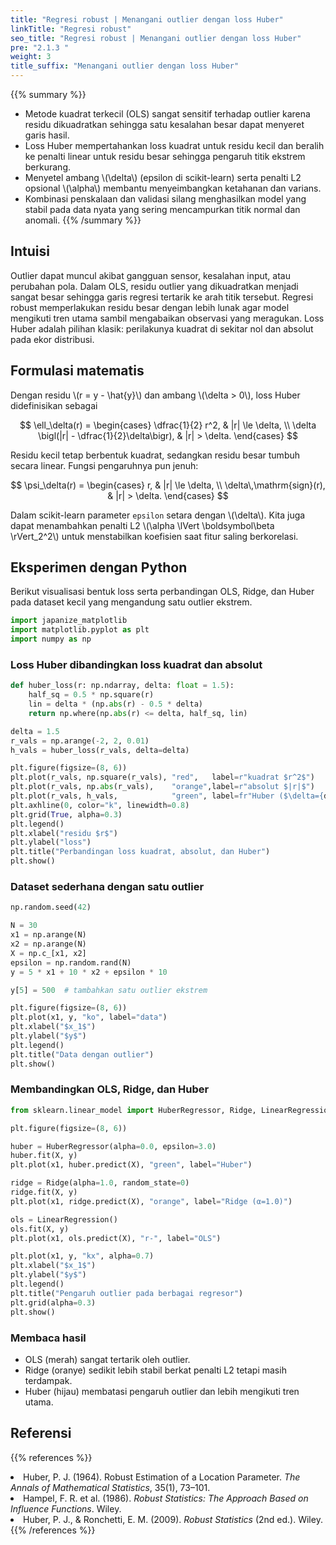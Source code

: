 ```yaml
---
title: "Regresi robust | Menangani outlier dengan loss Huber"
linkTitle: "Regresi robust"
seo_title: "Regresi robust | Menangani outlier dengan loss Huber"
pre: "2.1.3 "
weight: 3
title_suffix: "Menangani outlier dengan loss Huber"
---
```


{{% summary %}}
- Metode kuadrat terkecil (OLS) sangat sensitif terhadap outlier karena residu dikuadratkan sehingga satu kesalahan besar dapat menyeret garis hasil.
- Loss Huber mempertahankan loss kuadrat untuk residu kecil dan beralih ke penalti linear untuk residu besar sehingga pengaruh titik ekstrem berkurang.
- Menyetel ambang \\(\delta\\) (epsilon di scikit-learn) serta penalti L2 opsional \\(\alpha\\) membantu menyeimbangkan ketahanan dan varians.
- Kombinasi penskalaan dan validasi silang menghasilkan model yang stabil pada data nyata yang sering mencampurkan titik normal dan anomali.
{{% /summary %}}

## Intuisi
Outlier dapat muncul akibat gangguan sensor, kesalahan input, atau perubahan pola. Dalam OLS, residu outlier yang dikuadratkan menjadi sangat besar sehingga garis regresi tertarik ke arah titik tersebut. Regresi robust memperlakukan residu besar dengan lebih lunak agar model mengikuti tren utama sambil mengabaikan observasi yang meragukan. Loss Huber adalah pilihan klasik: perilakunya kuadrat di sekitar nol dan absolut pada ekor distribusi.

## Formulasi matematis
Dengan residu \\(r = y - \hat{y}\\) dan ambang \\(\delta > 0\\), loss Huber didefinisikan sebagai

$$
\ell_\delta(r) =
\begin{cases}
\dfrac{1}{2} r^2, & |r| \le \delta, \\
\delta \bigl(|r| - \dfrac{1}{2}\delta\bigr), & |r| > \delta.
\end{cases}
$$

Residu kecil tetap berbentuk kuadrat, sedangkan residu besar tumbuh secara linear. Fungsi pengaruhnya pun jenuh:

$$
\psi_\delta(r) =
\begin{cases}
r, & |r| \le \delta, \\
\delta\,\mathrm{sign}(r), & |r| > \delta.
\end{cases}
$$

Dalam scikit-learn parameter `epsilon` setara dengan \\(\delta\\). Kita juga dapat menambahkan penalti L2 \\(\alpha \lVert \boldsymbol\beta \rVert_2^2\\) untuk menstabilkan koefisien saat fitur saling berkorelasi.

## Eksperimen dengan Python
Berikut visualisasi bentuk loss serta perbandingan OLS, Ridge, dan Huber pada dataset kecil yang mengandung satu outlier ekstrem.

```python
import japanize_matplotlib
import matplotlib.pyplot as plt
import numpy as np
```

### Loss Huber dibandingkan loss kuadrat dan absolut

```python
def huber_loss(r: np.ndarray, delta: float = 1.5):
    half_sq = 0.5 * np.square(r)
    lin = delta * (np.abs(r) - 0.5 * delta)
    return np.where(np.abs(r) <= delta, half_sq, lin)

delta = 1.5
r_vals = np.arange(-2, 2, 0.01)
h_vals = huber_loss(r_vals, delta=delta)

plt.figure(figsize=(8, 6))
plt.plot(r_vals, np.square(r_vals), "red",   label=r"kuadrat $r^2$")
plt.plot(r_vals, np.abs(r_vals),    "orange",label=r"absolut $|r|$")
plt.plot(r_vals, h_vals,            "green", label=fr"Huber ($\delta={delta}$)")
plt.axhline(0, color="k", linewidth=0.8)
plt.grid(True, alpha=0.3)
plt.legend()
plt.xlabel("residu $r$")
plt.ylabel("loss")
plt.title("Perbandingan loss kuadrat, absolut, dan Huber")
plt.show()
```

### Dataset sederhana dengan satu outlier

```python
np.random.seed(42)

N = 30
x1 = np.arange(N)
x2 = np.arange(N)
X = np.c_[x1, x2]
epsilon = np.random.rand(N)
y = 5 * x1 + 10 * x2 + epsilon * 10

y[5] = 500  # tambahkan satu outlier ekstrem

plt.figure(figsize=(8, 6))
plt.plot(x1, y, "ko", label="data")
plt.xlabel("$x_1$")
plt.ylabel("$y$")
plt.legend()
plt.title("Data dengan outlier")
plt.show()
```

### Membandingkan OLS, Ridge, dan Huber

```python
from sklearn.linear_model import HuberRegressor, Ridge, LinearRegression

plt.figure(figsize=(8, 6))

huber = HuberRegressor(alpha=0.0, epsilon=3.0)
huber.fit(X, y)
plt.plot(x1, huber.predict(X), "green", label="Huber")

ridge = Ridge(alpha=1.0, random_state=0)
ridge.fit(X, y)
plt.plot(x1, ridge.predict(X), "orange", label="Ridge (α=1.0)")

ols = LinearRegression()
ols.fit(X, y)
plt.plot(x1, ols.predict(X), "r-", label="OLS")

plt.plot(x1, y, "kx", alpha=0.7)
plt.xlabel("$x_1$")
plt.ylabel("$y$")
plt.legend()
plt.title("Pengaruh outlier pada berbagai regresor")
plt.grid(alpha=0.3)
plt.show()
```

### Membaca hasil
- OLS (merah) sangat tertarik oleh outlier.
- Ridge (oranye) sedikit lebih stabil berkat penalti L2 tetapi masih terdampak.
- Huber (hijau) membatasi pengaruh outlier dan lebih mengikuti tren utama.

## Referensi
{{% references %}}
<li>Huber, P. J. (1964). Robust Estimation of a Location Parameter. <i>The Annals of Mathematical Statistics</i>, 35(1), 73–101.</li>
<li>Hampel, F. R. et al. (1986). <i>Robust Statistics: The Approach Based on Influence Functions</i>. Wiley.</li>
<li>Huber, P. J., &amp; Ronchetti, E. M. (2009). <i>Robust Statistics</i> (2nd ed.). Wiley.</li>
{{% /references %}}
